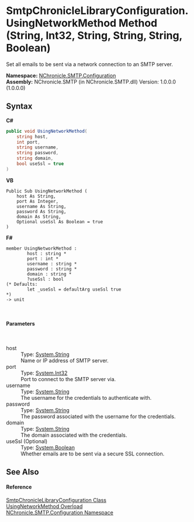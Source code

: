 # SmtpChronicleLibraryConfiguration.UsingNetworkMethod Method (String, Int32, String, String, String, Boolean)
 

Set all emails to be sent via a network connection to an SMTP server.

**Namespace:**&nbsp;<a href="N_NChronicle_SMTP_Configuration.md">NChronicle.SMTP.Configuration</a><br />**Assembly:**&nbsp;NChronicle.SMTP (in NChronicle.SMTP.dll) Version: 1.0.0.0 (1.0.0.0)

## Syntax

**C#**<br />
``` C#
public void UsingNetworkMethod(
	string host,
	int port,
	string username,
	string password,
	string domain,
	bool useSsl = true
)
```

**VB**<br />
``` VB
Public Sub UsingNetworkMethod ( 
	host As String,
	port As Integer,
	username As String,
	password As String,
	domain As String,
	Optional useSsl As Boolean = true
)
```

**F#**<br />
``` F#
member UsingNetworkMethod : 
        host : string * 
        port : int * 
        username : string * 
        password : string * 
        domain : string * 
        ?useSsl : bool 
(* Defaults:
        let _useSsl = defaultArg useSsl true
*)
-> unit 

```

<br />

#### Parameters
&nbsp;<dl><dt>host</dt><dd>Type: <a href="http://msdn2.microsoft.com/en-us/library/s1wwdcbf" target="_blank">System.String</a><br />Name or IP address of SMTP server.</dd><dt>port</dt><dd>Type: <a href="http://msdn2.microsoft.com/en-us/library/td2s409d" target="_blank">System.Int32</a><br />Port to connect to the SMTP server via.</dd><dt>username</dt><dd>Type: <a href="http://msdn2.microsoft.com/en-us/library/s1wwdcbf" target="_blank">System.String</a><br />The username for the credentials to authenticate with.</dd><dt>password</dt><dd>Type: <a href="http://msdn2.microsoft.com/en-us/library/s1wwdcbf" target="_blank">System.String</a><br />The password associated with the username for the credentials.</dd><dt>domain</dt><dd>Type: <a href="http://msdn2.microsoft.com/en-us/library/s1wwdcbf" target="_blank">System.String</a><br />The domain associated with the credentials.</dd><dt>useSsl (Optional)</dt><dd>Type: <a href="http://msdn2.microsoft.com/en-us/library/a28wyd50" target="_blank">System.Boolean</a><br />Whether emails are to be sent via a secure SSL connection.</dd></dl>

## See Also


#### Reference
<a href="T_NChronicle_SMTP_Configuration_SmtpChronicleLibraryConfiguration.md">SmtpChronicleLibraryConfiguration Class</a><br /><a href="Overload_NChronicle_SMTP_Configuration_SmtpChronicleLibraryConfiguration_UsingNetworkMethod.md">UsingNetworkMethod Overload</a><br /><a href="N_NChronicle_SMTP_Configuration.md">NChronicle.SMTP.Configuration Namespace</a><br />
